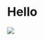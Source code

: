 # Hello
<a href="https://blog.csdn.net/tingl1024">
  <img align="left" src="https://github-readme-stats.vercel.app/api?username=TingLL&show_icons=true" />
</a>

